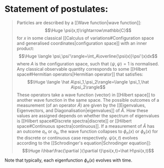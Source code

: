 
# Statement of postulates:

>Particles are described by a [[Wave function|wave function]]:$$\Huge \psi(x,t)\rightarrow\mathbb{C}$$for $x$ in some classical [[Calculus of variations#Configuration space and generalised coordinates|configuration space]] with an inner product:$$\Huge \langle \psi,\psi'\rangle=\int_A\overline{\psi(x)}\psi'(x)dx$$where $A$ is the configuration space, such that $\langle \psi,\psi\rangle=1$ is normalised.
>Any classical observable quantity corresponds to some [[Hilbert space#Hermitian operators|Hermitian operator]] that satisfies:$$\Huge \langle \hat A\psi_1,\psi_2\rangle=\langle \psi_1,\hat A\psi_2\rangle$$These operators take a wave function (vector) in [[Hilbert space]] to another wave function in the same space.
>The possible outcomes of a measurement (of an operator $\hat A$) are given by the [[Eigenvalues, Eigenvectors, and Diagonalisation|eigenvalues]] of $\hat A$. How these values are assigned depends on whether the spectrum of eigenvalues is [[Hilbert space#Discrete spectra|discrete]] or [[Hilbert space#Continuous spectra|continuous]].
>If a measurement of $\hat A$ has an outcome $a_n\text{ or }a_k$, the wave function collapses to $\phi_n(x)\text{ or }\phi_k(x)$ for the discrete or continuous case respectively.
>$\psi(x,t)$ evolves according to the [[Schrodinger's equation|Schrodinger equation]]:$$\Huge i\hbar\frac{\partial }{\partial t}\psi(x,t)=\hat H\psi(x,t)$$

Note that typically, each eigenfunction $\phi_n(x)$ evolves with time.
